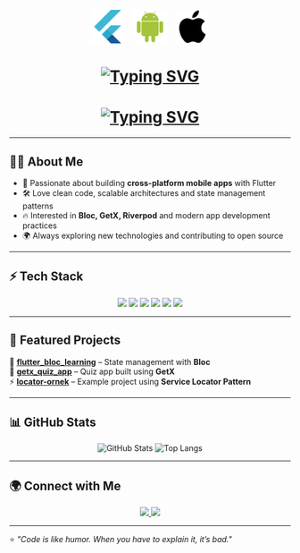 <!-- Banner -->
<!-- Banner -->
<p align="center">
  <img src="https://raw.githubusercontent.com/devicons/devicon/master/icons/flutter/flutter-original.svg" height="60" alt="Flutter Logo"/>
  &nbsp;&nbsp;
  <img src="https://raw.githubusercontent.com/devicons/devicon/master/icons/android/android-original.svg" height="60" alt="Android Logo"/>
  &nbsp;&nbsp;
  <img src="https://raw.githubusercontent.com/devicons/devicon/master/icons/apple/apple-original.svg" height="60" alt="iOS Logo"/>
</p>

<!-- Typing animation -->
<h1 align="center">
  <a href="https://git.io/typing-svg">
    <img src="https://readme-typing-svg.herokuapp.com?font=Fira+Code&size=28&pause=1000&color=00C4FF&center=true&vCenter=true&width=650&lines=Hi%2C+I'm+Muhammed+Emin+Alan+(wonzy);Flutter+Developer+🚀;Cross+Platform+App+Builder+🌍" alt="Typing SVG" />
  </a>
</h1>

<!-- Typing animation -->
<h1 align="center">
  <a href="https://git.io/typing-svg">
    <img src="https://readme-typing-svg.herokuapp.com?font=Fira+Code&size=28&pause=1000&color=00C4FF&center=true&vCenter=true&width=650&lines=Hi%2C+I'm+Muhammed+Emin+Alan+(wonzy);Flutter+Developer+🚀;Cross+Platform+App+Builder+🌍" alt="Typing SVG" />
  </a>
</h1>

---

## 👨‍💻 About Me  
- 📱 Passionate about building **cross-platform mobile apps** with Flutter  
- 🛠 Love clean code, scalable architectures and state management patterns  
- 🔥 Interested in **Bloc, GetX, Riverpod** and modern app development practices  
- 🌍 Always exploring new technologies and contributing to open source  

---

## ⚡ Tech Stack  
<p align="center">
  <img src="https://img.shields.io/badge/Dart-0175C2?style=for-the-badge&logo=dart&logoColor=white"/>
  <img src="https://img.shields.io/badge/Flutter-02569B?style=for-the-badge&logo=flutter&logoColor=white"/>
  <img src="https://img.shields.io/badge/Firebase-FFCA28?style=for-the-badge&logo=firebase&logoColor=black"/>
  <img src="https://img.shields.io/badge/SQLite-07405E?style=for-the-badge&logo=sqlite&logoColor=white"/>
  <img src="https://img.shields.io/badge/Git-F05032?style=for-the-badge&logo=git&logoColor=white"/>
  <img src="https://img.shields.io/badge/C++-00599C?style=for-the-badge&logo=cplusplus&logoColor=white"/>
</p>

---

## 📌 Featured Projects  
🚀 [**flutter_bloc_learning**](https://github.com/muhammedeminalan/flutter_bloc_learning) – State management with **Bloc**  
🎯 [**getx_quiz_app**](https://github.com/muhammedeminalan/getx_quiz_app) – Quiz app built using **GetX**  
⚡ [**locator-ornek**](https://github.com/muhammedeminalan/locator-ornek) – Example project using **Service Locator Pattern**  

---

## 📊 GitHub Stats  
<p align="center">
  <img src="https://github-readme-stats.vercel.app/api?username=muhammedeminalan&show_icons=true&theme=tokyonight" height="170" alt="GitHub Stats"/>
  <img src="https://github-readme-stats.vercel.app/api/top-langs/?username=muhammedeminalan&layout=compact&theme=tokyonight" height="170" alt="Top Langs"/>
</p>

---

## 🌍 Connect with Me  
<p align="center">
  <a href="https://www.linkedin.com/in/muhammed-emin-alan-550509340">
    <img src="https://img.shields.io/badge/LinkedIn-0077B5?style=for-the-badge&logo=linkedin&logoColor=white"/>
  </a>
  <a href="https://medium.com/@eminalan">
    <img src="https://img.shields.io/badge/Medium-000000?style=for-the-badge&logo=medium&logoColor=white"/>
  </a>
</p>

---

⭐️ *"Code is like humor. When you have to explain it, it’s bad."*  
